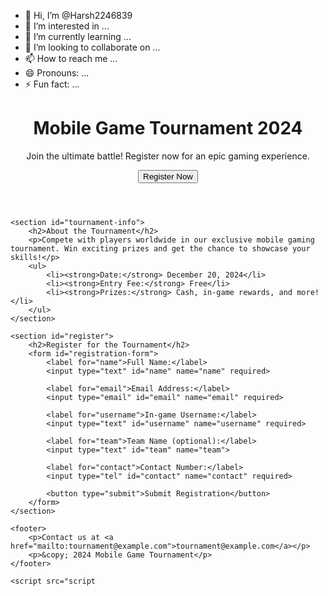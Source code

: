 - 👋 Hi, I’m @Harsh2246839
- 👀 I’m interested in ...
- 🌱 I’m currently learning ...
- 💞️ I’m looking to collaborate on ...
- 📫 How to reach me ...
- 😄 Pronouns: ...
- ⚡ Fun fact: ...

<!---
Harsh2246839/Harsh2246839 is a ✨ special ✨ repository because its `README.md` (this file) appears on your GitHub profile.
You can click the Preview link to take a look at your changes.
--->
<!DOCTYPE html>
<html lang="en">
<head>
    <meta charset="UTF-8">
    <meta name="viewport" content="width=device-width, initial-scale=1.0">
    <title>Mobile Game Tournament Registration</title>
    <link rel="stylesheet" href="style.css">
</head>
<body>
    <header>
        <h1>Mobile Game Tournament 2024</h1>
        <p>Join the ultimate battle! Register now for an epic gaming experience.</p>
        <button onclick="document.getElementById('register').scrollIntoView()">Register Now</button>
    </header>

    <section id="tournament-info">
        <h2>About the Tournament</h2>
        <p>Compete with players worldwide in our exclusive mobile gaming tournament. Win exciting prizes and get the chance to showcase your skills!</p>
        <ul>
            <li><strong>Date:</strong> December 20, 2024</li>
            <li><strong>Entry Fee:</strong> Free</li>
            <li><strong>Prizes:</strong> Cash, in-game rewards, and more!</li>
        </ul>
    </section>

    <section id="register">
        <h2>Register for the Tournament</h2>
        <form id="registration-form">
            <label for="name">Full Name:</label>
            <input type="text" id="name" name="name" required>

            <label for="email">Email Address:</label>
            <input type="email" id="email" name="email" required>

            <label for="username">In-game Username:</label>
            <input type="text" id="username" name="username" required>

            <label for="team">Team Name (optional):</label>
            <input type="text" id="team" name="team">

            <label for="contact">Contact Number:</label>
            <input type="tel" id="contact" name="contact" required>

            <button type="submit">Submit Registration</button>
        </form>
    </section>

    <footer>
        <p>Contact us at <a href="mailto:tournament@example.com">tournament@example.com</a></p>
        <p>&copy; 2024 Mobile Game Tournament</p>
    </footer>

    <script src="script
